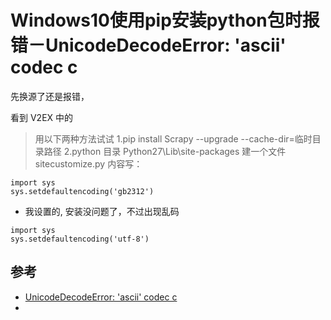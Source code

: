 # Windows10使用pip安装python包时报错－UnicodeDecodeError: 'ascii' codec c

先换源了还是报错，

看到 V2EX 中的

>用以下两种方法试试
1.pip install Scrapy --upgrade --cache-dir=临时目录路径
2.python 目录 Python27\Lib\site-packages 建一个文件 sitecustomize.py 
内容写：
```
import sys 
sys.setdefaultencoding('gb2312')
```


- 我设置的, 安装没问题了，不过出现乱码

```
import sys 
sys.setdefaultencoding('utf-8')
```

## 参考
- [UnicodeDecodeError: 'ascii' codec c](http://www.cnblogs.com/songzhenhua/p/9312723.html)
- [](https://www.v2ex.com/t/301350)
